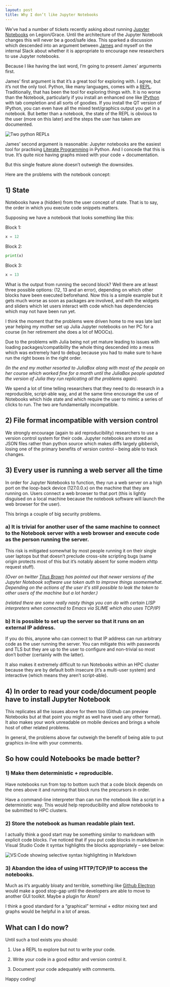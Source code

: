 ```yaml
---
layout: post
title: Why I don’t like Jupyter Notebooks
---
```


We’ve had a number of tickets recently asking about running [Jupyter Notebooks](https://jupyter.org/) on  Legion/Grace. Until the architecture of the Jupyter Notebook changes this will never be a good/safe idea.  This sparked a discussion which descended into an argument between [James](https://twitter.com/jamespjh) and myself on the internal Slack about whether it is appropriate to encourage new researchers to use Jupyter notebooks.

Because I like having the last word, I’m going to present James’ arguments first.  

James’ first argument is that it’s a great tool for exploring with.  I agree, but it’s not the only tool. Python, like many languages, comes with a [REPL](https://en.wikipedia.org/wiki/Read%E2%80%93eval%E2%80%93print_loop).  Traditionally, that has been the tool for exploring things with.  It is no worse than the Notebook, particularly if you install an enhanced one like [IPython](https://ipython.org/install.html) with tab completion and all sorts of goodies.  If you install the QT version of IPython, you can even have all the mixed text/graphics output you get in a notebook.  But better than a notebook, the state of the REPL is obvious to the user (more on this later) and the steps the user has taken are documented.

![Two python REPLs](/images/repl.png)

James’ second argument is reasonable: Jupyter notebooks are the easiest tool for practising [Literate Programming](https://en.wikipedia.org/wiki/Literate_programming) in Python.  And I concede that this is true.  It’s quite nice having graphs mixed with your code + documentation.  

But this single feature alone doesn’t outweigh the downsides.

Here are the problems with the notebook concept:

## 1) State

Notebooks have a (hidden) from the user concept of state.  That is to say, the order in which you execute code snippets matters.

Supposing we have a notebook that looks something like this:

Block 1:
```python
x = 12
```

Block 2:
```python
print(x)
```

Block 3:
```python
x = 13
```

What is the output from running the second block?  Well there are at least three possible options: (12, 13 and an error), depending on which other blocks have been executed beforehand.  Now this is a simple example but it gets much worse as soon as packages are involved, and with the widgets and sliders which let users interact with code which has dependencies which may not have been run yet.

I think the moment that the problems were driven home to me was late last year helping my mother set up Julia Jupyter notebooks on her PC for a course (in her retirement she does a lot of MOOCs).

Due to the problems with Julia being not yet mature leading to issues with loading packages/compatibility the whole thing descended into a mess which was extremely hard to debug because you had to make sure to have run the right boxes in the right order.

*(In the end my mother resorted to JuliaBox along with most of the people on her course which worked fine for a month until the JuliaBox people updated the version of Julia they run replicating all the problems again).*

We spend a lot of time telling researchers that they need to do research in a reproducible, script-able way, and at the same time encourage the use of Notebooks which hide state and which require the user to mimic a series of clicks to run.  The two are fundamentally incompatible.

## 2) File format incompatible with version control

We strongly encourage (again to aid reproducibility) researchers to use a version control system for their code.  Jupyter notebooks are stored as JSON files rather than python source which makes diffs largely gibberish, losing one of the primary benefits of version control – being able to track changes.

## 3) Every user is running a web server all the time

In order for Jupyter Notebooks to function, they run a web server on a high port on the loop-back device (127.0.0.x) on the machine that they are running on.  Users connect a web browser to that port (this is lightly disguised on a local machine because the notebook software will launch the web browser for the user).

This brings a couple of big security problems.

### a) It is trivial for another user of the same machine to connect to the Notebook server with a web browser and execute code as the person running the server.  

This risk is mitigated somewhat by most people running it on their single user laptops but that doesn’t preclude cross-site scripting bugs (same origin protects most of this but it’s notably absent for some modern xhttp request stuff).

*(Over on twitter [Titus Brown](https://twitter.com/ctitusbrown) has pointed out that newer versions of the Jupyter Notebook software use token auth to improve things ssomemwhat.  Depending on the actions of the user it's still possible to leak the token to other users of the machine but a lot harder.)*

*(related there are some really nasty things you can do with certain LISP interpreters when connected to Emacs via SLIME which also uses  TCP/IP)*

### b) It is possible to set up the server so that it runs on an external IP address.  

If you do this, anyone who can connect to that IP address can run arbitrary code as the user running the server.  You can mitigate this with passwords and TLS but they are up to the user to configure and non-trivial so most don’t bother (certainly with the latter).

It also makes it extremely difficult to run Notebooks within an HPC cluster because they are by default both insecure (it’s a multi-user system) and interactive (which means they aren’t script-able).

## 4) In order to read your code/document people have to install Jupyter Notebook

This replicates all the issues above for them too (Github can preview Notebooks but at that point you might as well have used any other format).  It also makes your work unreadable on mobile devices and brings a whole host of other related problems.

In general, the problems above far outweigh the benefit of being able to put graphics in-line with your comments.

## So how could Notebooks be made better?

### 1) Make them deterministic + reproducible.

Have notebooks run from top to bottom such that a code block depends on the ones above it and running that block runs the precursors in order.

Have a command-line interpreter than can run the notebook like a script in a deterministic way.  This would help reproducibility and allow notebooks to be submitted to HPC clusters.

### 2) Store the notebook as human readable plain text.

I actually think a good start may be something similar to markdown with explicit code blocks.  I’ve noticed that if you put code blocks in markdown in Visual Studio Code it syntax highlights the blocks appropriately – see below:

![VS:Code showing selective syntax highlighting in Markdown](/images/vscode.png)

### 3) Abandon the idea of using HTTP/TCP/IP to access the notebooks.

Much as it’s arguably bloaty and terrible, something like [Github Electron](https://github.com/electron/electron) would make a good stop-gap until the developers are able to move to another GUI toolkit.  Maybe a plugin for Atom?

I think a good standard for a “graphical” terminal + editor mixing text and graphs would be helpful in a lot of areas.

## What can I do now?

Until such a tool exists you should:

1) Use a REPL to explore but not to write your code.

2) Write your code in a good editor and version control it.

3) Document your code adequately with comments.

Happy coding!
